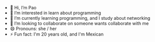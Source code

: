 - 👋 Hi, I’m Pao
- 👀 I’m interested in learn about programming
- 🌱 I’m currently learning programming, and I study about networking
- 💞️ I’m looking to collaborate on someone wants collaborate with me
- 😄 Pronouns: she / her 
- ⚡ Fun fact: I'm 20 years old, and I'm Mexican

<!---
PaolaHuertaS/PaolaHuertaS is a ✨ special ✨ repository because its `README.md` (this file) appears on your GitHub profile.
You can click the Preview link to take a look at your changes.
--->
